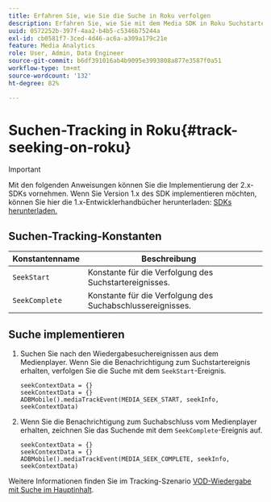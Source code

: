 ```yaml
---
title: Erfahren Sie, wie Sie die Suche in Roku verfolgen
description: Erfahren Sie, wie Sie mit dem Media SDK in Roku Suchstartereignisse und Suchabschlussereignisse verfolgen.
uuid: 0572252b-397f-4aa2-b4b5-c5346b75244a
exl-id: cb0581f7-3ced-4d46-ac6a-a309a179c21e
feature: Media Analytics
role: User, Admin, Data Engineer
source-git-commit: b6df391016ab4b9095e3993808a877e3587f0a51
workflow-type: tm+mt
source-wordcount: '132'
ht-degree: 82%

---
```


# Suchen-Tracking in Roku{#track-seeking-on-roku}

>[!IMPORTANT]
>
>Mit den folgenden Anweisungen können Sie die Implementierung der 2.x-SDKs vornehmen. Wenn Sie Version 1.x des SDK implementieren möchten, können Sie hier die 1.x-Entwicklerhandbücher herunterladen: [SDKs herunterladen.](/help/sdk-implement/download-sdks.md)

## Suchen-Tracking-Konstanten

| Konstantenname | Beschreibung     |
|---|---|
| `SeekStart` | Konstante für die Verfolgung des Suchstartereignisses. |
| `SeekComplete` | Konstante für die Verfolgung des Suchabschlussereignisses. |

## Suche implementieren

1. Suchen Sie nach den Wiedergabesuchereignissen aus dem Medienplayer. Wenn Sie die Benachrichtigung zum Suchstartereignis erhalten, verfolgen Sie die Suche mit dem `SeekStart`-Ereignis.

   ```
   seekContextData = {}
   seekContextData = {}
   ADBMobile().mediaTrackEvent(MEDIA_SEEK_START, seekInfo, seekContextData)
   ```

1. Wenn Sie die Benachrichtigung zum Suchabschluss vom Medienplayer erhalten, zeichnen Sie das Suchende mit dem `SeekComplete`-Ereignis auf.

   ```
   seekContextData = {}
   seekContextData = {}
   ADBMobile().mediaTrackEvent(MEDIA_SEEK_COMPLETE, seekInfo, seekContextData)
   ```

Weitere Informationen finden Sie im Tracking-Szenario [VOD-Wiedergabe mit Suche im Hauptinhalt](/help/sdk-implement/tracking-scenarios/vod-seeking.md).
